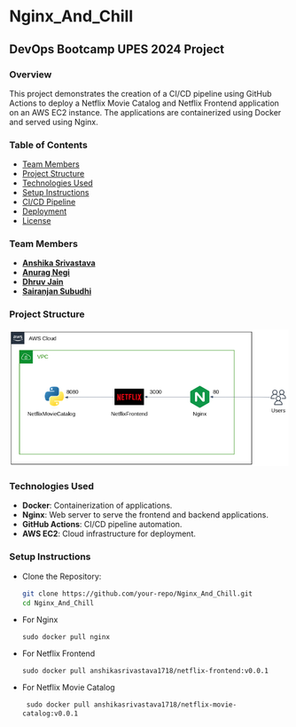 # Nginx_And_Chill

## DevOps Bootcamp UPES 2024 Project

### Overview

This project demonstrates the creation of a CI/CD pipeline using GitHub Actions to deploy a Netflix Movie Catalog and Netflix Frontend application on an AWS EC2 instance. The applications are containerized using Docker and served using Nginx.

### Table of Contents

- [Team Members](#team-members)
- [Project Structure](#project-structure)
- [Technologies Used](#technologies-used)
- [Setup Instructions](#setup-instructions)
- [CI/CD Pipeline](#cicd-pipeline)
- [Deployment](#deployment)
- [License](#license)

### Team Members

- [**Anshika Srivastava**](https://github.com/anshikasrivastava17)
- [**Anurag Negi**](https://github.com/Anurag-Negi28)
- [**Dhruv Jain**](https://github.com/Dhruv-Jain31)
- [**Sairanjan Subudhi**](https://github.com/Sairanjan-Subudhi)

### Project Structure

![Project Structure](docs/final-arc.png)

### Technologies Used

- **Docker**: Containerization of applications.
- **Nginx**: Web server to serve the frontend and backend applications.
- **GitHub Actions**: CI/CD pipeline automation.
- **AWS EC2**: Cloud infrastructure for deployment.

### Setup Instructions

- Clone the Repository:

   ```sh
   git clone https://github.com/your-repo/Nginx_And_Chill.git
   cd Nginx_And_Chill

   ```

- For Nginx

   ```
   sudo docker pull nginx
   ```

- For Netflix Frontend

   ```
   sudo docker pull anshikasrivastava1718/netflix-frontend:v0.0.1
   ```

- For Netflix Movie Catalog

   ```
    sudo docker pull anshikasrivastava1718/netflix-movie-catalog:v0.0.1
   ```
